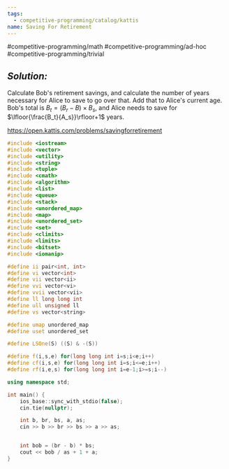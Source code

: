 ```yaml
---
tags:
  - competitive-programming/catalog/kattis
name: Saving For Retirement
---
```

#competitive-programming/math
#competitive-programming/ad-hoc
#competitive-programming/trivial
## _Solution:_
Calculate Bob's retirement savings, and calculate the number of years necessary for Alice to save to go over that. Add that to Alice's current age. Bob's total is $B_t=(B_r-B)\times B_s$, and Alice needs to save for $\lfloor{\frac{B_t}{A_s}}\rfloor+1$ years.

https://open.kattis.com/problems/savingforretirement
```cpp
#include <iostream>
#include <vector>
#include <utility>
#include <string>
#include <tuple>
#include <cmath>
#include <algorithm>
#include <list>
#include <queue>
#include <stack>
#include <unordered_map>
#include <map>
#include <unordered_set>
#include <set>
#include <climits>
#include <limits>
#include <bitset>
#include <iomanip>

#define ii pair<int, int>
#define vi vector<int>
#define vii vector<ii>
#define vvi vector<vi>
#define vvii vector<vii>
#define ll long long int
#define ull unsigned ll
#define vs vector<string>

#define umap unordered_map
#define uset unordered_set

#define LSOne(S) ((S) & -(S))

#define f(i,s,e) for(long long int i=s;i<e;i++)
#define cf(i,s,e) for(long long int i=s;i<=e;i++)
#define rf(i,e,s) for(long long int i=e-1;i>=s;i--)

using namespace std;

int main() {
    ios_base::sync_with_stdio(false);
    cin.tie(nullptr);

    int b, br, bs, a, as;
    cin >> b >> br >> bs >> a >> as;


    int bob = (br - b) * bs;
    cout << bob / as + 1 + a;
}
```